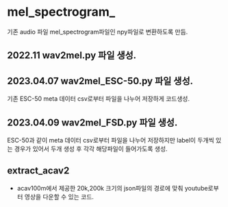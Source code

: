 # mel_spectrogram_
기존 audio 파일 mel_spectrogram파일인 npy파일로 변환하도록 만듬.

## 2022.11 wav2mel.py 파일 생성.  
## 2023.04.07 wav2mel_ESC-50.py 파일 생성.  
기존 ESC-50 meta 데이터 csv로부터 파일을 나누어 저장하게 코드생성.  
## 2023.04.09 wav2mel_FSD.py 파일 생성.   
ESC-50과 같이 meta 데이터 csv로부터 파일을 나누어 저장하지만 label이 두개씩 있는 경우가 있어서 두개 생성 후 각각 해당파일이 들어가도록 생성.
## extract_acav2
- acav100m에서 제공한 20k,200k 크기의 json파일의 경로에 맞춰 youtube로부터 영상을 다운할 수 있는 코드.
